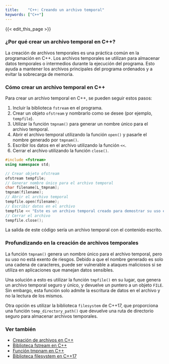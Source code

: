 ```yaml
---
title:    "C++: Creando un archivo temporal"
keywords: ["C++"]
---
```


{{< edit_this_page >}}

### ¿Por qué crear un archivo temporal en C++?

La creación de archivos temporales es una práctica común en la programación en C++. Los archivos temporales se utilizan para almacenar datos temporales o intermedios durante la ejecución del programa. Esto ayuda a mantener los archivos principales del programa ordenados y a evitar la sobrecarga de memoria.

### Cómo crear un archivo temporal en C++

Para crear un archivo temporal en C++, se pueden seguir estos pasos:

1. Incluir la biblioteca `fstream` en el programa.
2. Crear un objeto `ofstream` y nombrarlo como se desee (por ejemplo, `tempfile`).
3. Utilizar la función `tmpnam()` para generar un nombre único para el archivo temporal.
4. Abrir el archivo temporal utilizando la función `open()` y pasarle el nombre generado por `tmpnam()`.
5. Escribir los datos en el archivo utilizando la función `<<`.
6. Cerrar el archivo utilizando la función `close()`.

```C++
#include <fstream>
using namespace std;

// Crear objeto ofstream
ofstream tempfile;
// Generar nombre único para el archivo temporal
char filename[L_tmpnam];
tmpnam(filename);
// Abrir el archivo temporal
tempfile.open(filename);
// Escribir datos en el archivo
tempfile << "Este es un archivo temporal creado para demostrar su uso en C++.";
// Cerrar el archivo
tempfile.close();
```

La salida de este código sería un archivo temporal con el contenido escrito.

### Profundizando en la creación de archivos temporales

La función `tmpnam()` genera un nombre único para el archivo temporal, pero su uso no está exento de riesgos. Debido a que el nombre generado es solo una cadena de caracteres, puede ser vulnerable a ataques maliciosos si se utiliza en aplicaciones que manejan datos sensibles.

Una solución a esto es utilizar la función `tmpfile()` en su lugar, que genera un archivo temporal seguro y único, y devuelve un puntero a un objeto `FILE`. Sin embargo, esta función solo admite la escritura de datos en el archivo y no la lectura de los mismos.

Otra opción es utilizar la biblioteca `filesystem` de C++17, que proporciona una función `temp_directory_path()` que devuelve una ruta de directorio seguro para almacenar archivos temporales.

### Ver también

- [Creación de archivos en C++](https://www.programiz.com/cpp-programming/files-io)
- [Biblioteca fstream en C++](https://www.cplusplus.com/reference/fstream/)
- [Función tmpnam en C++](https://www.cplusplus.com/reference/cstdio/tmpnam/)
- [Biblioteca filesystem en C++17](https://en.cppreference.com/w/cpp/filesystem)